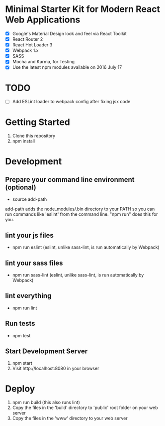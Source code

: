 # Minimal Starter Kit for Modern React Web Applications

- [x] Google's Material Design look and feel via React Toolkit
- [x] React Router 2
- [x] React Hot Loader 3
- [x] Webpack 1.x
- [x] SASS
- [x] Mocha and Karma, for Testing
- [x] Use the latest npm modules available on 2016 July 17

# TODO
- [ ] Add ESLint loader to webpack config after fixing jsx code

# Getting Started
1. Clone this repository
2. npm install

# Development

## Prepare your command line environment (optional)
* source add-path

add-path adds the node_modules/.bin directory to your PATH so you can run commands like 'eslint' from the command line. "npm run" does this for you.

## lint your js files
* npm run eslint (eslint, unlike sass-lint, is run automatically by Webpack)

## lint your sass files
* npm run sass-lint (eslint, unlike sass-lint, is run automatically by Webpack)

## lint everything
* npm run lint

## Run tests
* npm test

## Start Development Server
1. npm start
2. Visit http://localhost:8080 in your browser

# Deploy
1. npm run build (this also runs lint)
2. Copy the files in the 'build' directory to 'public' root folder on your web server
3. Copy the files in the 'www' directory to your web server
